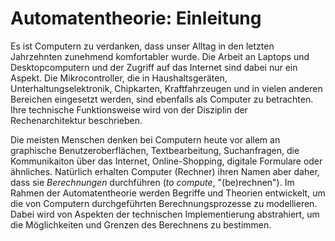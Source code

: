 # Automatentheorie: Einleitung
Es ist Computern zu verdanken, dass unser Alltag in den letzten Jahrzehnten zunehmend komfortabler wurde.
Die Arbeit an Laptops und Desktopcomputern und der Zugriff auf das Internet sind dabei nur ein Aspekt.
Die Mikrocontroller, die in Haushaltsgeräten, Unterhaltungselektronik, Chipkarten, Kraftfahrzeugen und in vielen anderen Bereichen eingesetzt werden, sind ebenfalls als Computer zu betrachten.
Ihre technische Funktionsweise wird von der Disziplin der Rechenarchitektur beschrieben.

Die meisten Menschen denken bei Computern heute vor allem an graphische Benutzeroberflächen, Textbearbeitung, Suchanfragen, die Kommunikaiton über das Internet, Online-Shopping, digitale Formulare oder ähnliches.
Natürlich erhalten Computer (Rechner) ihren Namen aber daher, dass sie *Berechnungen* durchführen (*to compute*, "(be)rechnen").
Im Rahmen der Automatentheorie werden Begriffe und Theorien entwickelt, um die von Computern durchgeführten Berechnungsprozesse zu modellieren.
Dabei wird von Aspekten der technischen Implementierung abstrahiert, um die Möglichkeiten und Grenzen des Berechnens zu bestimmen.


